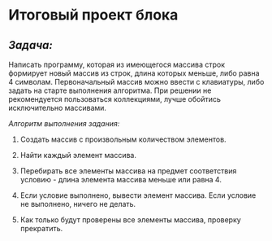 # Итоговый проект блока
## *Задача:*

Написать программу, которая из имеющегося массива строк формирует новый массив из строк, длина которых меньше, либо равна 4 символам. Первоначальный массив можно ввести с клавиатуры, либо задать на старте выполнения алгоритма. При решении не рекомендуется пользоваться коллекциями, лучше обойтись исключительно массивами.

_Алгоритм выполнения задания:_

1. Создать массив с произвольным количеством элементов.

2. Найти каждый элемент массива.

3. Перебирать все элементы массива на предмет соответствия условию - длина элемента массива меньше или равна 4.

4. Если условие выполнено, вывести элемент массива. Если условие не выполнено, ничего не делать.

5. Как только будут проверены все элементы массива, проверку прекратить.
